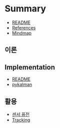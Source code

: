 # Summary

* [README](README.md)
* [References](references.md)
* [Mindmap]()

## 이론 



## Implementation 

* [README](implementation/README.md)
* [pykalman](implementation/pykalman.md)



## 활용 

* [센서 퓨전]()
* [Tracking]()

